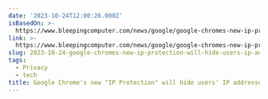 ```yaml
---
date: '2023-10-24T12:00:26.000Z'
isBasedOn: >-
  https://www.bleepingcomputer.com/news/google/google-chromes-new-ip-protection-will-hide-users-ip-addresses/
link: >-
  https://www.bleepingcomputer.com/news/google/google-chromes-new-ip-protection-will-hide-users-ip-addresses/
slug: 2023-10-24-google-chromes-new-ip-protection-will-hide-users-ip-addresses
tags:
  - Privacy
  - tech
title: Google Chrome's new "IP Protection" will hide users' IP addresses
---
```


